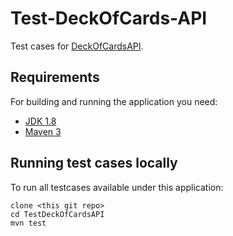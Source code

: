 # Test-DeckOfCards-API

Test cases for [DeckOfCardsAPI](http://deckofcardsapi.com/).

## Requirements

For building and running the application you need:

- [JDK 1.8](http://www.oracle.com/technetwork/java/javase/downloads/jdk8-downloads-2133151.html)
- [Maven 3](https://maven.apache.org)

## Running test cases locally

To run all testcases available under this application: 

```shell
clone <this git repo>
cd TestDeckOfCardsAPI
mvn test
```
